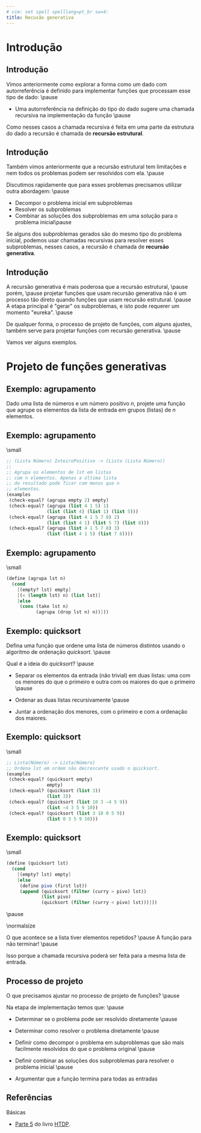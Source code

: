 ```yaml
---
# vim: set spell spelllang=pt_br sw=4:
title: Recusão generativa
---
```


Introdução
==========

## Introdução

Vimos anteriormente como explorar a forma como um dado com autorreferência é definido para implementar funções que processam esse tipo de dado: \pause

- Uma autorreferência na definição do tipo do dado sugere uma chamada recursiva na implementação da função \pause

Como nesses casos a chamada recursiva é feita em uma parte da estrutura do dado a recursão é chamada de **recursão estrutural**.


## Introdução

Também vimos anteriormente que a recursão estrutural tem limitações e nem todos os problemas podem ser resolvidos com ela. \pause

Discutimos rapidamente que para esses problemas precisamos utilizar outra abordagem: \pause

- Decompor o problema inicial em subproblemas
- Resolver os subproblemas
- Combinar as soluções dos subproblemas em uma solução para o problema inicial\pause

Se alguns dos subproblemas gerados são do mesmo tipo do problema inicial, podemos usar chamadas recursivas para resolver esses subproblemas, nesses casos, a recursão é chamada de **recursão generativa**.


## Introdução

A recursão generativa é mais poderosa que a recursão estrutural, \pause porém, \pause projetar funções que usam recursão generativa não é um processo tão direto quando funções que usam recursão estrutural. \pause A etapa principal é "gerar" os subproblemas, e isto pode requerer um momento "eureka". \pause

De qualquer forma, o processo de projeto de funções, com alguns ajustes, também serve para projetar funções com recursão generativa. \pause

Vamos ver alguns exemplos.



Projeto de funções generativas
==============================


## Exemplo: agrupamento

Dado uma lista de números e um número positivo $n$, projete uma função que agrupe os elementos da lista de entrada em grupos (listas) de $n$ elementos.


## Exemplo: agrupamento

\small

```scheme
;; (Lista Número) InteiroPositivo -> (Lista (Lista Número))
;;
;; Agrupa os elementos de lst em listas
;; com n elementos. Apenas a última lista
;; do resultado pode ficar com menos que n
;; elementos.
(examples
 (check-equal? (agrupa empty 2) empty)
 (check-equal? (agrupa (list 4 1 5) 1)
               (list (list 4) (list 1) (list 5)))
 (check-equal? (agrupa (list 4 1 5 7 8) 2)
               (list (list 4 1) (list 5 7) (list 8)))
 (check-equal? (agrupa (list 4 1 5 7 8) 3)
               (list (list 4 1 5) (list 7 8))))
```


## Exemplo: agrupamento

\small

```scheme
(define (agrupa lst n)
  (cond
    [(empty? lst) empty]
    [(< (length lst) n) (list lst)]
    [else
     (cons (take lst n)
           (agrupa (drop lst n) n))]))
```


## Exemplo: quicksort

Defina uma função que ordene uma lista de números distintos usando o algoritmo de ordenação _quicksort_. \pause

Qual é a ideia do _quicksort_? \pause

- Separar os elementos da entrada (não trivial) em duas listas: uma com os menores do que o primeiro e outra com os maiores do que o primeiro \pause

- Ordenar as duas listas recursivamente \pause

- Juntar a ordenação dos menores, com o primeiro e com a ordenação dos maiores.


## Exemplo: quicksort

\small

```scheme
;; Lista(Número) -> Lista(Número)
;; Ordena lst em ordem não decrescente usado o quicksort.
(examples
 (check-equal? (quicksort empty)
               empty)
 (check-equal? (quicksort (list 3))
               (list 3))
 (check-equal? (quicksort (list 10 3 -4 5 9))
               (list -4 3 5 9 10))
 (check-equal? (quicksort (list 3 10 0 5 9))
               (list 0 3 5 9 10)))
```


## Exemplo: quicksort

\small

```scheme
(define (quicksort lst)
  (cond
    [(empty? lst) empty]
    [else
     (define pivo (first lst))
     (append (quicksort (filter (curry > pivo) lst))
             (list pivo)
             (quicksort (filter (curry < pivo) lst)))]))
```

\pause

\normalsize

O que acontece se a lista tiver elementos repetidos? \pause A função para não terminar! \pause

Isso porque a chamada recursiva poderá ser feita para a mesma lista de entrada.


## Processo de projeto

O que precisamos ajustar no processo de projeto de funções? \pause

Na etapa de implementação temos que: \pause

- Determinar se o problema pode ser resolvido diretamente \pause

- Determinar como resolver o problema diretamente \pause

- Definir como decompor o problema em subproblemas que são mais facilmente resolvidos do que o problema original \pause

- Definir combinar as soluções dos subproblemas para resolver o problema inicial \pause

- Argumentar que a função termina para todas as entradas


## Referências

Básicas

- [Parte 5](https://htdp.org/2023-8-14/Book/part_five.html) do livro [HTDP](https://htdp.org/).

